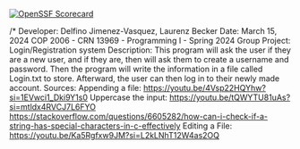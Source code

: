 [![OpenSSF Scorecard](https://api.scorecard.dev/projects/github.com/Legolotz/Final-Project/badge)](https://scorecard.dev/viewer/?uri=github.com/Legolotz/Final-Project)



/*
Developer: Delfino Jimenez-Vasquez, Laurenz Becker
Date: March 15, 2024
COP 2006 - CRN 13969 - Programming I - Spring 2024
Group Project: Login/Registration system
Description:
       This program will ask the user if they are a new user, and if they are, then will ask them to create a username
       and password. Then the program will write the information in a file called Login.txt to store. Afterward,
       the user can then log in to their newly made account.
Sources:
       Appending a file: https://youtu.be/4Vsp22HQYhw?si=1EVwci1_Dki9Y1s0
       Uppercase the input: https://youtu.be/tQWYTU81uAs?si=mtldx4RVCJ7L6FYO
       https://stackoverflow.com/questions/6605282/how-can-i-check-if-a-string-has-special-characters-in-c-effectively
       Editing a File: https://youtu.be/Ka5Rgfxw9JM?si=L2kLNhT12W4as2OQ
